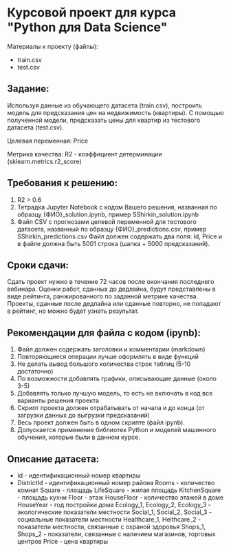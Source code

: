 # Курсовой проект для курса "Python для Data Science"

Материалы к проекту (файлы):
- train.csv
- test.csv

## Задание:
Используя данные из обучающего датасета (train.csv), построить модель для предсказания цен на недвижимость (квартиры).
С помощью полученной модели, предсказать цены для квартир из тестового датасета (test.csv).

Целевая переменная:
Price

Метрика качества:
R2 - коэффициент детерминации (sklearn.metrics.r2_score)

## Требования к решению:
1. R2 > 0.6
2. Тетрадка Jupyter Notebook с кодом Вашего решения, названная по образцу {ФИО}_solution.ipynb, пример SShirkin_solution.ipynb
3. Файл CSV с прогнозами целевой переменной для тестового датасета, названный по образцу {ФИО}_predictions.csv, пример SShirkin_predictions.csv 
Файл должен содержать два поля: Id, Price и в файле должна быть 5001 строка (шапка + 5000 предсказаний).

## Сроки сдачи:
Cдать проект нужно в течение 72 часов после окончания последнего вебинара. Оценки работ, сданных до дедлайна, будут представлены в виде рейтинга, ранжированного по заданной метрике качества. Проекты, сданные после дедлайна или сданные повторно, не попадают в рейтинг, но можно будет узнать результат.

## Рекомендации для файла с кодом (ipynb):
1. Файл должен содержать заголовки и комментарии (markdown)
2. Повторяющиеся операции лучше оформлять в виде функций
3. Не делать вывод большого количества строк таблиц (5-10 достаточно)
4. По возможности добавлять графики, описывающие данные (около 3-5)
5. Добавлять только лучшую модель, то есть не включать в код все варианты решения проекта
6. Скрипт проекта должен отрабатывать от начала и до конца (от загрузки данных до выгрузки предсказаний)
7. Весь проект должен быть в одном скрипте (файл ipynb).
8. Допускается применение библиотек Python и моделей машинного обучения,
которые были в данном курсе.

## Описание датасета:
- Id - идентификационный номер квартиры
- DistrictId - идентификационный номер района
Rooms - количество комнат
Square - площадь
LifeSquare - жилая площадь
KitchenSquare - площадь кухни
Floor - этаж
HouseFloor - количество этажей в доме
HouseYear - год постройки дома
Ecology_1, Ecology_2, Ecology_3 - экологические показатели местности
Social_1, Social_2, Social_3 - социальные показатели местности
Healthcare_1, Helthcare_2 - показатели местности, связанные с охраной здоровья
Shops_1, Shops_2 - показатели, связанные с наличием магазинов, торговых центров
Price - цена квартиры
